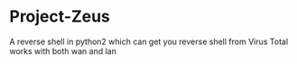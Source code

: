 # Project-Zeus
A reverse shell in python2 which can get you reverse shell from Virus Total works with both wan and lan
